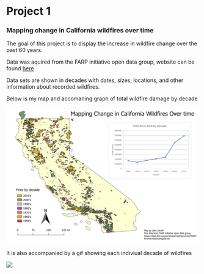 
# Project 1

### Mapping change in California wildfires over time

The goal of this project is to display the increase in wildfire change over the past 60 years.

Data was aquired from the FARP initiative open data group, website can be found [here](https://egis.fire.ca.gov/arcgis/rest/services/FRAP/FirePerimeters/MapServer)

Data sets are shown in decades with dates, sizes, locations, and other information about recorded wildfires.

Below is my map and accomaning graph of total wildfire damage by decade

<img src="images/fire_map_graph.png?raw=true"/>

It is also accompanied by a gif showing each indiviual decade of wildfires

<img src="project1_486/images/fire3.gif?raw=true"/>
